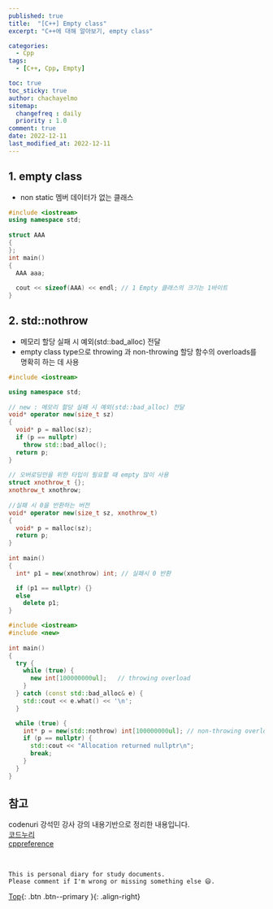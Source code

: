 ```yaml
---
published: true
title:  "[C++] Empty class"
excerpt: "C++에 대해 알아보기, empty class"

categories:
  - Cpp
tags:
  - [C++, Cpp, Empty]

toc: true
toc_sticky: true
author: chachayelmo
sitemap:
  changefreq : daily
  priority : 1.0
comment: true
date: 2022-12-11
last_modified_at: 2022-12-11
---
```


## 1. empty class
- non static 멤버 데이터가 없는 클래스

```cpp
#include <iostream> 
using namespace std; 
  
struct AAA 
{ 
}; 
int main() 
{ 
  AAA aaa; 
    
  cout << sizeof(AAA) << endl; // 1 Empty 클래스의 크기는 1바이트
}
```

## 2. std::nothrow
- 메모리 할당 실패 시 예외(std::bad_alloc) 전달
- empty class type으로 throwing 과 non-throwing 할당 함수의 overloads를 명확히 하는 데 사용

```cpp
#include <iostream> 

using namespace std; 
  
// new : 메모리 할당 실패 시 예외(std::bad_alloc) 전달 
void* operator new(size_t sz) 
{ 
  void* p = malloc(sz); 
  if (p == nullptr) 
    throw std::bad_alloc(); 
  return p; 
} 
  
// 오버로딩만을 위한 타입이 필요할 때 empty 많이 사용
struct xnothrow_t {}; 
xnothrow_t xnothrow; 
  
//실패 시 0을 반환하는 버전 
void* operator new(size_t sz, xnothrow_t) 
{ 
  void* p = malloc(sz); 
  return p; 
} 
  
int main() 
{ 
  int* p1 = new(xnothrow) int; // 실패시 0 반환 

  if (p1 == nullptr) {}
  else 
    delete p1; 
}
```

```cpp
#include <iostream>
#include <new>
 
int main()
{
  try {
    while (true) {
      new int[100000000ul];   // throwing overload
    }
  } catch (const std::bad_alloc& e) {
    std::cout << e.what() << '\n';
  }

  while (true) {
    int* p = new(std::nothrow) int[100000000ul]; // non-throwing overload
    if (p == nullptr) {
      std::cout << "Allocation returned nullptr\n";
      break;
    }
  }
}
```

## 참고
codenuri 강석민 강사 강의 내용기반으로 정리한 내용입니다.  
[코드누리](https://github.com/codenuri)  
[cppreference](https://en.cppreference.com/w/cpp/memory/new/nothrow)

<br>

    This is personal diary for study documents.
    Please comment if I'm wrong or missing something else 😄. 

[Top](#){: .btn .btn--primary }{: .align-right}